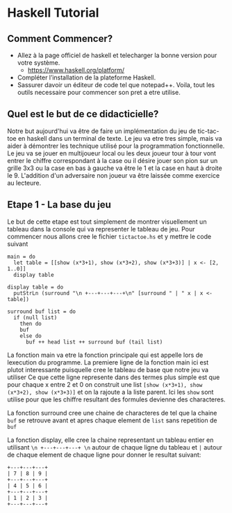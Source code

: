 Haskell Tutorial
================

Comment Commencer?
------------------
- Allez à la page officiel de haskell et telecharger la bonne version pour votre système.
	- https://www.haskell.org/platform/
- Compléter l’installation de la plateforme Haskell.
- Sassurer davoir un éditeur de code tel que notepad++.
Voila, tout les outils necessaire pour commencer son pret a etre utilise.

Quel est le but de ce didacticielle?
------------------------------------
Notre but aujourd'hui va être de faire un implémentation du jeu de tic-tac-toe en haskell dans un terminal de texte.
Le jeu va etre tres simple, mais va aider à démontrer les technique utilisé pour la programmation fonctionnelle. Le jeu va se jouer en multijoueur local ou les deux joueur tour à tour vont entrer le chiffre correspondant à la case ou il désire jouer son pion sur un grille 3x3 ou la case en bas à gauche va être le 1 et la case en haut à droite le 9. L'addition d'un adversaire non joueur va être laissée comme exercice au lecteure.

Etape 1 - La base du jeu
------------------------
Le but de cette etape est tout simplement de montrer visuellement un tableau dans la console qui va representer le tableau de jeu.
Pour commencer nous allons cree le fichier ``tictactoe.hs`` et y mettre le code suivant
```
main = do
  let table = [[show (x*3+1), show (x*3+2), show (x*3+3)] | x <- [2, 1..0]]
  display table

display table = do
  putStrLn (surround "\n +---+---+---+\n" [surround " | " x | x <- table])

surround buf list = do
  if (null list)
    then do
    buf
    else do
      buf ++ head list ++ surround buf (tail list)
```

La fonction main va etre la fonction principale qui est appelle lors de lexecution du programme. La premiere ligne de la fonction main ici est plutot interessante puisquelle cree le tableau de base que notre jeu va utiliser
Ce que cette ligne represente dans des termes plus simple est que pour chaque x entre 2 et 0 on construit une list ``[show (x*3+1), show (x*3+2), show (x*3+3)]`` et on la rajoute a la liste parent. Ici les ``show`` sont utilise pour que les chiffre resultant des formules devienne des characteres.

La fonction surround cree une chaine de characteres de tel que la chaine ``buf`` se retrouve avant et apres chaque element de ``list`` sans repetition de ``buf``

La fonction display, elle cree la chaine representant un tableau entier en utilisant ``\n +---+---+---+ \n`` autour de chaque ligne du tableau et `` | `` autour de chaque element de chaque ligne pour donner le resultat suivant:

```
+---+---+---+
| 7 | 8 | 9 |
+---+---+---+
| 4 | 5 | 6 |
+---+---+---+
| 1 | 2 | 3 |
+---+---+---+
```
